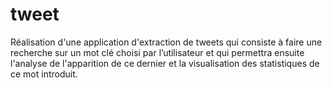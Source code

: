 # tweet
Réalisation d'une application d'extraction de tweets qui consiste à faire une recherche sur un mot clé choisi par l’utilisateur et qui permettra ensuite l'analyse de l'apparition de ce dernier et la visualisation des statistiques de ce mot introduit.
